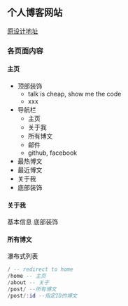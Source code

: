 ## 个人博客网站

[原设计地址](https://zh.wix.com/website-template/view/html/2502?siteId=eea928bf-523f-4230-b2c7-4f251333ec6e&metaSiteId=e467c936-705e-41c6-9b61-cc61dedc5b31&originUrl=https%3A%2F%2Fzh.wix.com%2Fwebsite%2Ftemplates%2Fhtml%2Fblog)





### 各页面内容

#### 主页

- 顶部装饰
	- talk is cheap, show me the code
	- xxx
- 导航栏
	- 主页
	- 关于我
	- 所有博文
	- 邮件
	- github, facebook 	
- 最热博文
- 最近博文
- 关于我
- 底部装饰

#### 关于我
基本信息
底部装饰

#### 所有博文
瀑布式列表



```haskell
/ -- redirect to home
/home -- 主页
/about -- 关于
/post/ --所有博文
/post/:id --指定ID的博文

```

